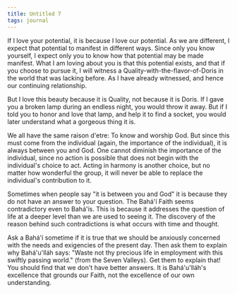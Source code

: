 ```yaml
---
title: Untitled 7
tags: journal
---
```


If I love your potential, it is because I love our potential.  As we are
different, I expect that potential to manifest in different ways.  Since
only you know yourself, I expect only you to know how that potential may
be made manifest.  What I am loving about you is that this potential
exists, and that if you choose to pursue it, I will witness a
Quality-with-the-flavor-of-Doris in the world that was lacking before.
As I have already witnessed, and hence our continuing relationship.

But I love this beauty because it is Quality, not because it is Doris.
If I gave you a broken lamp during an endless night, you would throw it
away.  But if I told you to honor and love that lamp, and help it to
find a socket, you would later understand what a gorgeous thing it is.

We all have the same raison d'etre: To know and worship God.  But since
this must come from the individual (again, the importance of the
individual), it is always between you and God.  One cannot diminish the
importance of the individual, since no action is possible that does not
begin with the individual's choice to act.  Acting in harmony is another
choice, but no matter how wonderful the group, it will never be able to
replace the individual's contribution to it.

Sometimes when people say "it is between you and God" it is because they
do not have an answer to your question.  The Bahá'í Faith seems
contradictory even to Bahá'ís.  This is because it addresses the
question of life at a deeper level than we are used to seeing it.  The
discovery of the reason behind such contradictions is what occurs with
time and thought.

Ask a Bahá'í sometime if it is true that we should be anxiously
concerned with the needs and exigencies of the present day.  Then ask
them to explain why Bahá'u'lláh says: "Waste not thy precious life in
employment with this swiftly passing world." (from the Seven Valleys).
Get them to explain that!  You should find that we don't have better
answers.  It is Bahá'u'lláh's excellence that grounds our Faith, not the
excellence of our own understanding.


